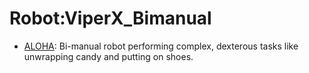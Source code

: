 # Robot:ViperX_Bimanual

- [ALOHA](https://github.com/KeplerC/oed-playground/tree/main/pages/datasets/aloha.md): Bi-manual robot performing complex, dexterous tasks like unwrapping candy and putting on shoes.